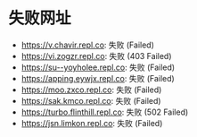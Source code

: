 # 失败网址
- https://v.chavir.repl.co: 失败 (Failed)
- https://vi.zogzr.repl.co: 失败 (403
Failed)
- https://su--yoyholee.repl.co: 失败 (Failed)
- https://apping.eywjx.repl.co: 失败 (Failed)
- https://moo.zxco.repl.co: 失败 (Failed)
- https://sak.kmco.repl.co: 失败 (Failed)
- https://turbo.flinthill.repl.co: 失败 (502
Failed)
- https://jsn.limkon.repl.co: 失败 (Failed)
